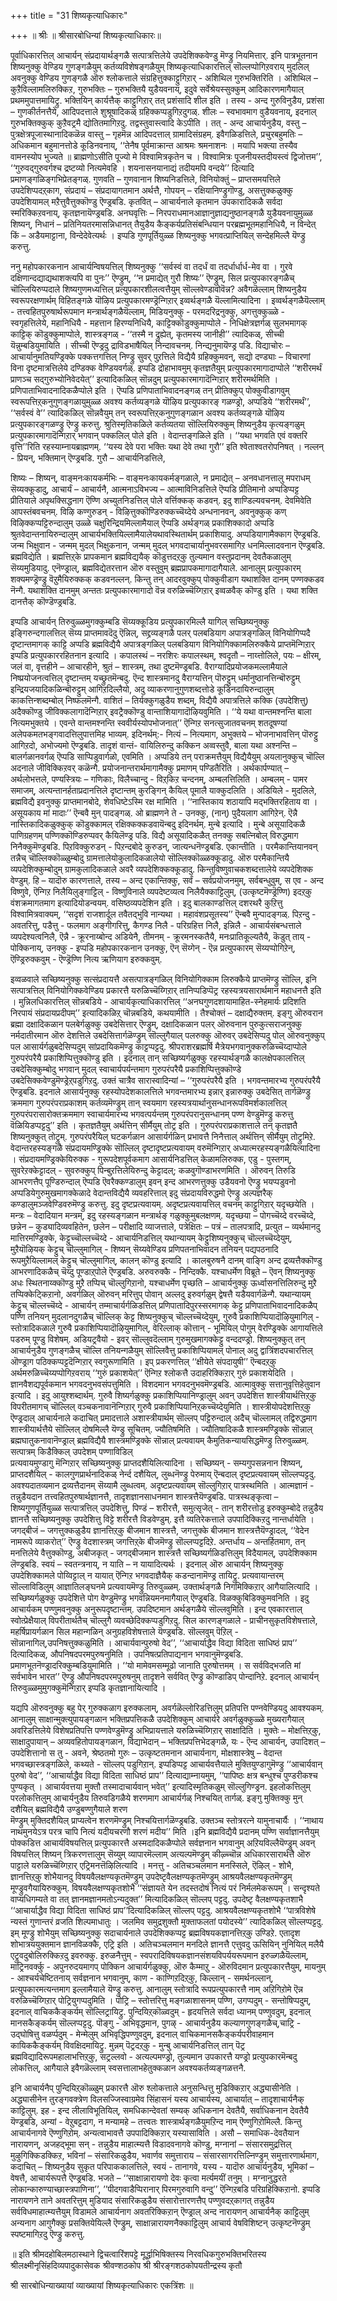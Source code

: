 +++
title = "31 शिष्यकृत्याधिकारः"

+++
॥ श्रीः ॥ श्रीसारबोधिन्यां शिष्यकृत्याधिकारः॥  
  
पूर्वाधिकारत्तिल् आचार्यन् संप्रदायार्थङ्गळै सत्पात्रत्तिलेये उपदेशिक्कवेण्डु मॆण्ड्रु नियमित्तार्. इनि पात्रभूतनान शिष्यनुक्कु वेण्डिय गुणङ्गळैयुम् कर्तव्यविशेषङ्गळैयुम् शिष्यकृत्याधिकारत्तिल् सॊल्लप्पोगिऱवराय् मुदलिल् अवनुक्कु वेण्डिय गुणङ्गळै ऒरु श्लोकत्ताले संग्रहित्तुक्काट्टुगिऱार् - अशिथिल गुरुभक्तिरिति । अशिथिल – कुऱैविल्लामलिरुक्किऱ, गुरुभक्तिः – गुरुभक्तियै युडैयवनाय्, इदुवे सर्वेश्रेयस्सुक्कुम् आदिकारणमागैयाल् प्रथममुपात्तमायिट्रु. भक्तियिन् कार्यत्तैक् काट्टुगिऱार् तत् प्रशंसादि शील इति । तस्य - अन्द गुरुविनुडैय, प्रशंसा – गुणकीर्तनत्तैये, आदिपदत्ताले शुश्रूषादिकळ् ग्रहिक्कप्पडुगिऱदुगळ्. शीलः – स्वभावमाग वुडैयवनाय्, इदनाल् गुरुभक्तिक्कुक् कुऱैवट्रमै द्योतितमागिऱदु. तद्वस्तुवास्त्वादि केऽपीति । तत् - अन्द आचार्यनुडैय, वस्तु – पुत्रक्षेत्रपूजास्थानादिकळॆन्न वास्तु – गृहमॆन्न आदिपदत्ताल् ग्रामादिसंग्रहम्. इवैगळिडत्तिले, प्रचुरबहुमतिः – अधिकमान बहुमानत्तोडे कूडिनवनाय्, ‘‘तेनैष पूर्वमाक्रान्त आश्रमः श्रमनाशनः । मयापि भक्त्या तस्यैव वामनस्योप भुज्यते ॥ ब्राह्मणोऽसीति पूज्यो मे विश्वामित्रकृतेन च । विश्वामित्रः पूजनीयस्तदीयस्त्वं द्विजोत्तम’’, ‘‘गुरुवद्गुरुवर्गश्च द्रष्टव्यो नित्यमेवहि । शयनासनयानाद्यं तदीयमपि वन्दये’’ दित्यादि प्रमाणङ्गळिङ्गभिप्रेतङ्गळ्. गुणवति – गुणवानान शिष्यनिडत्तिले, विनियोक्तुं – प्राप्तसमयत्तिले उपदेशिप्पदऱ्‌काग, संप्रदायं – संप्रदायागतमान अर्थत्तै, गोपयन् – रक्षियानिण्ड्रुगॊण्डु, असत्तुक्कळुक्कु उपदेशियामल् मऱैत्तुवैत्तुक्कॊण्डु ऎण्ड्रबडि. कृतवित् – आचार्यनाले कृतमान उपकारादिकळै सर्वदा स्मरिक्किऱवनाय्, कृतज्ञनायॆण्ड्रबडि. अनघवृत्तिः – निरपराधमानआज्ञानुज्ञाद्यनुष्ठानङ्गळै युडैयवनायुमुळ्ळ शिष्यन्, निधानं – प्रतिनियतरमासन्निधानत् तैयुडैय कैङ्कर्यप्रतिसंबन्धियान परब्रह्मभूतमहानिधियै, न विन्देत् किं – अडैयमाट्टाना, विन्देदेवेत्यर्थः । इप्पडि गुणपूर्तियुळ्ळ शिष्यनुक्कु भगवत्प्राप्तियिल् सन्देहमिल्लै यॆण्ड्रु करुत्तु.  
  
ननु महोपकारकनान आचार्यन्विषयत्तिल् शिष्यनुक्कु ‘‘सर्वस्वं वा तदर्धं वा तदर्धार्धार्ध-मेव वा । गुरवे दक्षिणान्दद्याद्यथाशक्त्यपि वा पुनः’’ ऎण्ड्रुम्, ‘‘न प्रमाद्येत् गुरौ शिष्यः’’ ऎण्ड्रुम्, सिल प्रत्युपकारङ्गळैच् चॊल्लियिरुप्पदाले शिष्यगुणमध्यत्तिल् प्रत्युपकारशीलत्वत्तैयुम् सॊल्लवेण्डावोवॆन्न? अवैगळॆल्लाम् शिष्यनुडैय स्वरूपरक्षणार्थम् विहितङ्गळे यॊऴिय प्रत्युपकारमण्ड्रॆन्गिऱार् इव्वर्थङ्गळै यॆल्लामित्यादिना । इव्वर्थङ्गळैयॆल्लाम् - तत्त्वहितपुरुषार्थरूपमान मन्त्रार्थङ्गळैयॆल्लाम्, मिडियनुक्कु - परमदरिद्रनुक्कु, अगत्तुक्कुळ्ळे - स्वगृहत्तिलेये, महानिधियै - महत्तान हिरण्यनिधियै, काट्टिक्कॊडुक्कुमाप्पोले - निधिक्षेत्रज्ञर्गळ् सुलभमागक् काट्टिक् कॊडुक्कुमाप्पोले, शास्त्रङ्गळ् - ‘‘तस्मै न द्रुह्येत्, कृतमस्य जानीही’’ त्यादिकळ्, सीच्ची यॆन्नुम्बडियुमायिति । सीच्ची ऎण्ड्रदु द्राविडभाषैयिल् निन्दावचनम्. निन्द्यनुमायॆण्ड्र पडि. विद्याचोरः – आचार्यानुमतियण्ड्रिक्के पक्कत्तगत्तिल् निण्ड्रु सुवर् पुऱत्तिले विद्यैयै ग्रहिक्कुमवन्, सद्यो दण्ड्याः – विचारणां विना दृष्टमात्रत्तिलेये दण्डिक्क वेण्डियवर्गळ्. इप्पडि द्रोहाभावमुम् कृतज्ञतैयुम् प्रत्युपकारमागादाप्पोले ‘‘शरीरमर्थं प्राणञ्च सद्गुरुभ्योनिवेदयेत्’’ इत्यादिकळिल् सॊन्नदुम् प्रत्युपकारमागादॆन्गिऱार् शरीरमर्थमिति । प्रणिपाताभिवादनादिकळैप्पोले इति । ऎप्पडि प्रणिपाताभिवादनङ्गळ् तन् प्रीतिक्कुप् पोक्कुवीडागवुम् स्वरूपत्तिऱ्‌कनुगुणङ्गळायुमुळ्ळ अवश्य कर्तव्यङ्गळे यॊऴिय प्रत्युपकारङ् गळण्ड्रो, अप्पडिये ‘‘शरीरमर्थं’’, ‘‘सर्वस्वं वे’’ त्यादिकळिल् सॊन्नवैयुम् तन् स्वरूपत्तिऱ्‌कनुगुणङ्गळान अवश्य कर्तव्यङ्गळे यॊऴिय प्रत्युपकारङ्गळण्ड्रु ऎण्ड्रु करुत्तु. श्रुतिस्मृतिकळिले कर्तव्यतया सॊल्लियिरुक्कुम् शिष्यनुडैय कृत्यङ्गळुम् प्रत्युपकारमागादॆन्गिऱार् भगवान् पक्कलिल् पोले इति । वेदान्तङ्गळिले इति । ‘‘यथा भगवति एवं वक्तरि वृत्ति’’रिति रहस्याम्नायब्राह्मणम्. ‘‘यस्य देवे परा भक्तिः यथा देवे तथा गुरौ’’ इति श्वेताश्वतरोपनिषत् । नल्लन् - प्रियन्, भक्तिमान् ऎण्ड्रबडि. गुरौ – आचार्यनिडत्तिले,  
  
शिष्यः – शिष्यन्, वाङ्मनःकायकर्मभिः – वाङ्मनःकायकर्मङ्गळाले, न प्रमाद्येत् – अनवधानत्तालु मपराधम् सॆय्यक्कूडादु, आचार्यं – आचार्यनै, आत्मनाऽविभज्य – आत्माविनिडत्तिले ऎप्पडि प्रीतिमानो अप्पडिप्पट्ट प्रीतियाले अपृथक्सिद्धनाग ऎण्णि अच्युतनिडत्तिल् पोले वर्त्तिक्कक् कडवन्. इदु शाण्डिल्यवचनम्. देवमिवेति आपस्तंबवचनम्. विऴि कण्गुरुडन् - विऴित्तुक्कॊण्डिरुक्कच्चॆय्देये अन्धनानवन्, अवनुक्कुक् कण् विऴिक्कप्पट्टिरुन्दालुम् उळ्ळे चक्षुरिन्द्रियमिल्लामैयाल् ऎप्पडि अर्थङ्गळ् प्रकाशिक्कादो अप्पडि श्रुतवेदान्तनायिरुन्दालुम् आचार्यभक्तियिल्लामैयालेयथावस्थितार्थम् प्रकाशियादु. अप्पडियागामैक्काग ऎण्ड्रबडि. जन्म भिक्षुवान - जन्मम् मुदल् भिक्षुकनान, जन्मम् मुदल् भगवदाचार्यानुभवरसमागिऱ धनमिल्लादवनान ऎण्ड्रबडि. ब्रह्मविद्येति । ब्रह्मत्तिऱ्‌के प्रापकमान ब्रह्मविद्ययैक् कॊडुत्तदऱ्‌कु तुल्यमान वस्तुप्रदानम् देवतैकळालुम् सॆय्यमुडियादु. एनॆण्ड्राल्, ब्रह्मविद्येतरत्तान ऒरु वस्तुवुम् ब्रह्मप्रापकमागादागैयाले. आनालुम् प्रत्युपकारम् शक्यमण्ड्रॆण्ड्रु वॆऱुमैयिरुक्कक् कडवनल्लन्. किन्तु तन् आदरवुक्कुप् पोक्कुवीडाग यथाशक्ति दानम् पण्णक्कडव नॆन्गै. यथाशक्ति दानमुम् अन्ततः प्रत्युपकारमागादो वॆन्न वरुळिच्चॆय्गिऱार् इव्वळवैक् कॊण्डु इति । यथा शक्ति दानत्तैक् कॊण्डॆण्ड्रबडि.  
  
इप्पडि आचार्यन् तिरुवुळ्ळमुगक्कुम्बडि सॆय्यक्कूडिय प्रत्युपकारमिल्लै यागिल् सच्छिष्यनुक्कु इङ्गिरुन्दगालत्तिल् सॆय्य प्राप्तमावदॆदु ऎन्निल्, सद्द्रव्यङ्गळै पलर् पलबडियाग अपात्रङ्गळिल् विनियोगिप्पदै दृष्टान्तमागक् काट्टि अप्पडि ब्रह्मविद्यैयै अपात्रङ्गळिल् पलबडियाग विनियोगिक्कामलिरुक्कैये प्राप्तमॆन्गिऱार् इप्पडि प्रत्युपकाररहितनान इत्यादि । कपालस्थं – नरशिरः कपालस्थम्, श्वदृतौ – नाय्त्तोलिले, पयः – क्षीरम्, जलं वा, वृत्तहीने – आचारहीने, श्रुतं – शास्त्रम्, तथा दुष्टमॆण्ड्रबडि. वैराग्यादिप्रयोजकमल्लामैयाले निष्प्रयोजनत्वत्तिल् दृष्टान्तम् यच्छ्रुतमॆन्बदु. ऎन्द शास्त्रमानदु वैराग्यत्तिन् पॊरुट्टुम् धर्मानुष्ठानत्तिन्बॊरुट्टुम् इन्द्रियजयादिकळिन्बॊरुट्टुम् आगिऱदिल्लैयो, अदु व्याकरणानुगुणशब्दत्तोडे कूडिनदायिरुन्दालुम् काकत्तिन्शब्दम्बोल् निष्फलमॆन्गै. वाशितं – तिर्यक्कुगळुडैय शब्दम्, विद्यैयै अपात्रत्तिले कक्कि (उपदेशित्तु) अदैक्कॊण्डु जीविक्कलागादॆन्गिऱार् इवट्रैक्कॊण्डु वान्ताशियागादॊऴियवुमिति । ‘‘ये यथा वान्तमश्नन्ति बाला नित्यमभुक्तये । एवन्ते वान्तमश्नन्ति स्ववीर्यस्योपभोजनात्’’ ऎन्गिऱ सनत्सुजातवचनम् शतदूषण्यां अलेपकमतभङ्गवादत्तिलुपात्तमिह भाव्यम्. इदिनर्थम्:- नित्यं – नित्यमाग, अभुक्तये – भोजनाभावत्तिन् पॊरुट्टु आगिऱदो, अभोज्यमो ऎण्ड्रबडि. तादृशं वान्तं- वायिलिरुन्दु कक्किन अव्वस्तुवै, बाला यथा अश्नन्ति – बालर्गळानवर्गळ् ऎप्पडि साप्पिडुवार्गळो, एवमिति । अप्पडिये तन् पराक्रमत्तैयुम् विद्यैयैयुम् अयलानुक्कुच् चॊल्लि अदनाले जीविक्किऱवर् कळॆन्गै. प्रयोजनान्तरार्थमागामैक्कु प्रमाणम् पण्डितैरिति । अर्थकार्पण्यात् – अर्थलोभत्तले, पण्यस्त्रियः – गणिकाः, विलैच्चान्दु - विऱ्‌किऱ चन्दनम्, अम्बलत्तिलिति । अम्बलम् - पामर समाजम्, अत्यन्तानर्हताप्रदानत्तिले दृष्टान्तम् कुरङ्गिन् कैयिल् पूमालै याक्कुदलिति । अडियिले - मुदलिले, ब्रह्मविद्यै इवनुक्कु प्राप्तमानबोदे, शेवधिष्टेऽस्मि रक्ष मामिति । ‘‘नास्तिकाय शठायापि मद्भक्तिरहिताय वा । असूयकाय मां मादाः’’ ऎन्बवै मुन् पादङ्गळ्. ओ ब्राह्मणने ते - उनक्कु, (नान्) पुदैयलाग आगिऱेन्. ऎन्नै नास्तिकादिकळुक्कुक् कॊडुक्कामल् रक्षिक्कक्कडवायॆन्बदु इदिनर्थम्. मुन्बे इत्यादि । मुन्बे असूयादिकळै पाणिग्रहणम् पण्णिक्कॊण्डिरुप्पवर् कैयिलॆण्ड्र पडि. विद्यै असूयादिकळैत् तनक्कु सबत्निबोल् विरुद्धमाग निनैक्कुमॆण्ड्रबडि. पिऱविक्कुरुडन् - पिऱन्दबोदे कुरुडन्, जात्यन्धनॆण्ड्रबडि. एकान्तीति । परमैकान्तियानवन् तन्नैच् चॊल्लिक्कॊळ्ळुम्बोदु ग्रामत्तालेयोकुलादिकळालेयो सॊल्लिक्कॊळ्ळक्कूडादु. ऒरु परमैकान्तियै व्यपदेशिक्कुम्बोदुम् ग्रामकुलादिकळाले अवरै व्यपदेशिक्कक्कूडादु. किन्तुविष्णुवाचकशब्दत्तालेये व्यपदेशिक्क वेण्डुम्. हि – यादॊरु कारणत्ताले, तस्य – अन्द एकान्तिक्कु, सर्वं – सर्वप्रयोजनमुम्, सर्वबन्धुवुम्, स एव - अन्द विष्णुवे, ऎन्गिऱ निलैयिलुङ्गाट्टिल् - विष्णुविनाले व्यपदेष्टव्यत्व निलैयैक्काट्टिलुम्, (उत्कृष्टमॆण्ड्रॆण्णि) इदऱ्‌कु वंशक्रमागतमाग इत्यादियोडन्वयम्. वसिष्ठव्यपदेशिन इति । इदु बालकाण्डत्तिल् दशरथरै कुऱित्तु विश्वामित्रवाक्यम्, ‘‘सदृशं राजशार्दूल तवैतद्भुवि नान्यथा । महावंशप्रसूतस्य’’ ऎन्बवै मुन्पादङ्गळ्. पिऱन्दु - अवतरित्तु, पडैत्तु - फलमाग अङ्गीगरित्तु, कैगण्ड निलै - परिग्रहित्त निलै, इन्निलै - आचार्यसंबन्धत्ताले व्यपदेश्यत्वनिलै, ऎन्नै - क्रूरनाय्बोन्द अडियेनै, तीमनम् - क्रूरमनस्कतैयै, मनःप्रातिकूल्यतैयै, कॆडुत् ताय् - पोक्किनाय्, उनक्कु - इप्पडि महोपकारकनान उनक्कु, ऎन् सॆय्गेन् - ऎन्न प्रत्युपकारम् सॆय्यप्पोगिऱेन्, ऎण्ड्रिरुक्कवुम् - ऎण्ड्रॆण्णि नित्य ऋणियाग इरुक्कवुम्.  
  
इव्वळवाले सच्छिष्यनुक्कु सत्संप्रदायत्तै असत्पात्रङ्गळिल् विनियोगिक्काम लिरुक्कैये प्राप्तमॆण्ड्रु सॊल्लि, इनि सत्पात्रत्तिल् विनियोगिक्कवेण्डिय प्रकारत्तै यरुळिच्चॆय्गिऱार् तानिप्पडिप्पॆट्र रहस्यत्रयसारार्थमान महाधनत्तै इति । मुन्निलधिकारत्तिल् सॊन्नबडिये - आचार्यकृत्याधिकारत्तिल् ‘‘अनघगुणदशायामाहित-स्नेहमार्यः प्रदिशति निरपायं संप्रदायप्रदीपम्’’ इत्यादिकळिऱ्‌ चॊन्नबडिये, कथयामीति । तैश्चोक्तं – दक्षाद्यैरुक्तम्. इङ्गु ऒरुवरान ब्रह्मा दक्षादिकळान पलबेर्गळुक्कु उबदेसित्तार् ऎण्ड्रुम्, दक्षादिकळान पलर् ऒरुवनान पुरुकुत्सराजनुक्कु नर्मदातीरमान ऒरु देशत्तिले उबदेसित्तार्गळॆण्ड्रुम् सॊल्लुगैयाल् पलरुक्कु ऒरुवर् उबदेसिप्पदु पोल् ऒरुवनुक्कुप् पल आसार्यर्गळुबदेसिप्पदुम् सांप्रदायिकमॆण्ड्रु काट्टप्पट्टदु. श्रीपराशरब्रह्मर्षि मैत्रेयभगवानुक्करुळिच्चॆय्दाप्पोले गुरुपरंपरैयै प्रकाशिप्पित्तुक्कॊण्डु इति । इदनाल् तान् सच्छिष्यर्गळुक्कु रहस्यार्थङ्गळै कालक्षेपकालत्तिल् उबदेसिक्कुम्बोदु भगवान् मुदल् स्वाचार्यपर्यन्तमाग गुरुपरंपरैयै प्रकाशिप्पित्तुक्कॊण्डे उबदेसिक्कवेण्डुमॆण्ड्रेऱ्‌पडुगिऱदु. उक्तं चात्रैव सारास्वादिन्यां – ‘‘गुरुपरंपरैयै इति । भगवन्तमारभ्य गुरुपरंपरैयै ऎण्ड्रबडि. इदनाले आसार्यनुक्कु रहस्योपदेशकालत्तिले भगवन्तमारभ्य इन्नार् इन्नारुक्कु उबदेसित् तार्गळॆण्ड्रु क्रममाग गुरुपरंपराप्रकाशम् कर्तव्यमॆण्ड्रुम् तान् स्वयमाग रहस्यत्रयार्थानुसन्धानरूपविमर्शकालत्तिल् गुरुपरंपरासारोक्तक्रममाग स्वाचार्यमारभ्य भगवत्पर्यन्तम् गुरुपरंपरानुसन्धानम् पण्ण वेण्डुमॆण्ड्रु करुत्तु वॆळियिडप्पट्टदु’’ इति । कृतज्ञतैयुम् अर्थत्तिन् सीर्मैयुम् तोट्र इति । गुरुपरंपराप्रकाशत्ताले तन् कृतज्ञतै शिष्यनुक्कुत् तोट्रुम्. गुरुपरंपरैयिल् घटकर्गळान आसार्यर्गळिन् प्रभावत्तै निनैत्ताल् अर्थत्तिन् सीर्मैयुम् तोट्रुमिऱे. वेदान्तरहस्यङ्गळै संप्रदायमण्ड्रिक्के सॊल्लिल् दृष्टादृष्टप्रत्यवायम् वरुमॆन्गिऱार् अध्यात्मरहस्यङ्गळैयित्यादिना । संप्रदायमण्ड्रिक्केयिरुक्क - गुरूपदेशपूर्वकमाग आसार्यनिडत्तिल् केळामलिरुक्क, एडु - पुस्तगम्, सुवरेऱक्केट्टादल् - सुवरुक्कुप् पिन्बुऱत्तिलेयिरुन्दु केट्टादल्; कळवुगॊण्डाभरणमिति । ऒरुवन् तिरुडि आभरणत्तैप् पूण्डिरुन्दाल् ऎप्पडि ऎवरैक्कण्डालुम् इवन् इन्द आभरणत्तुक्कु उडैयवनो ऎण्ड्रु भयप्पडुवनो अप्पडियेगुरुमुखमागक्केळादे वेदान्तविद्यैयै व्यवहरित्ताल् इदु संप्रदायविरुद्धमो ऎण्ड्रु अल्पज्ञरैक् कण्डालुमञ्जवेण्डिवरुमॆण्ड्रु करुत्तु. इदु दृष्टप्रत्यवायम्. अदृष्टप्रत्यवायत्तिल् वचनम् काट्टुगिऱार् यदृच्छयेति । मन्त्रः – वेदादियान मन्त्रम्, इदु रहस्यङ्गळान मन्त्रार्थङ् गळुक्कुमुबलक्षणम्. यदृच्छया – पोगच्चॆय्दे वरच्चॆय्दे, छन्नेन – कुड्यादिव्यवहितेन, छलेन – परीक्षादि व्याजत्ताले, पत्रेक्षितः – पत्रं – तालपत्रादि, प्रत्युत – व्यर्थमानदु मात्तिरमण्ड्रिक्के, केट्टुच्चॊल्लच्चॆय्दे - आचार्यनिडत्तिल् यथान्यायम् केट्टुशिष्यनुक्कुच् चॊल्लच्चॆय्देयुम्, मुऱैयॊऴियक् केट्टुच् चॊल्लुमागिल् - शिष्यन् सॆय्यवेण्डिय प्रणिपतनाभिवादन तनियन् पद्यपठनादि रूपमुऱैयिल्लामल् केट्टुच् चॊल्लुमागिल्, कालन् कॊण्डु इत्यादि । कालबुरुषनै दानम् वाङ्गि अन्द द्रव्यत्तैक्कॊण्डु आभरणादिकळैच् चॆय्दु पूण्डाऱ्‌पोले ऎण्ड्रबडि. अरुवरुक्कै - निन्दिक्कै. यश्चाधर्मेण विब्रूते – ऎवन् शिष्यनुक्कु अधः स्थितनाय्क्कॊण्डु मुऱै तप्पिच् चॊल्लुगिऱानो, यश्चाधर्मेण पृच्छति – आचार्यनुक्कु ऊर्ध्वासनत्तिलिरुन्दु मुऱै तप्पिक्केट्किऱानो, अवर्गळिल् ऒरुवन् मरित्तुप् पोवान् अल्लदु इरुवर्गळुम् द्वेषत्तै यडैयवार्गळॆन्गै. यथान्यायम् केट्टुच् चॊल्लच्चॆय्दे - आचार्यन् तम्माचार्यर्गळिडत्तिल् प्रणिपातादिपुरस्सरमागक् केट्टु प्रणिपाताभिवादनादिकळैप् पण्णि तनियन् मुदलानदुगळैच् चॊल्लिक् केट्ट शिष्यनुक्कुच् चॊल्लच्चॆय्देयुम्, गुरुवै प्रकाशिप्पियादॊऴियुमागिल् - स्तोत्रादिकळाले गुरुवै प्रकाशिप्पियादॊऴियुमागिल्, वेरिल्लाक् कॊत्तान् - भूमियिल् पोगुम् वेरण्ड्रिक्के आगायत्तिले पडरुम् पूण्डु विशेषम्. अडियट्रवैयो - इवर् सॊल्लुवदॆल्लाम् गुरुमुखमागक्केट्टु वन्ददण्ड्रो. शिष्यनुक्कुत् तन् आचार्यनुडैय गुणङ्गळैच् चॊल्लि तनियन्गळैयुम् सॊल्लिवैत्तु प्रकाशिप्पियामल् पोनाल् अदु द्वात्रिंशदपचारत्तिल् ऒण्ड्राग पठिक्कप्पट्टदॆन्गिऱार् स्वगुरूणामिति । इप् प्रकरणत्तिल् ‘‘क्षीयेते संपदायुषी’’ ऎन्बदऱ्‌कु अर्थमरुळिच्चॆय्यप्पोगिऱवराय् ‘‘गुरुं प्रकाशयेत्’’ ऎन्गिऱ श्लोकत्तै उदाहरिक्किऱार् गुरुं प्रकाशयेदिति । ज्ञानवैशद्यपूर्वकमान भगवदनुभवसंपत्तुमिति । विशदमान भगवदनुभवमॆण्ड्रबडि. आत्मावुक्कु सत्तानुवृत्तिहेतुवान इत्यादि । इदु आयुश्शब्दार्थम्. गुरुवै शिष्यर्गळुक्कु प्रकाशिप्पियानिण्ड्रालुम् अवन् उपदेशित्त शास्त्रीयार्थत्तिऱ्‌कु विपरीतमागच् चॊल्लिल् वञ्चकनावानॆन्गिऱार् गुरुवै प्रकाशिप्पियानिऱ्‌कच्चॆय्देयुमिति । शास्त्रीयोपदेशत्तिऱ्‌कु ऎण्ड्रदाल् आचार्यनाले कदाचित् प्रमादत्ताले अशास्त्रीयार्थम् सॊल्लप् पट्टिरुन्दाल् अदैच् चॊल्लामल् तद्विरुद्धमाग शास्त्रीयार्थत्तैये सॊल्लिल् दोषमिल्लै यॆण्ड्रु सूचितम्. ज्यौतिषमिति । ज्यौतिषादिकळै शास्त्रमण्ड्रिक्के सॊन्नाल् ब्रह्मघातुकनावानॆण्ड्राल् ब्रह्मविद्यैयै शास्त्रमण्ड्रिक्के सॊन्नाल् प्रत्यवायम् कैमुतिकन्यायसिद्धमॆण्ड्रु तिरुवुळ्ळम्. सत्पात्रम् किडैक्किल् उपदेशम् पण्णाविडिल्  
प्रत्यवायमुण्डागु मॆन्गिऱार् सच्छिष्यनुक्कु प्राप्तदशैयिलित्यादिना । सच्छिष्यन् - सम्यगुपसन्ननान शिष्यन्, प्राप्तदशैयिल् - कालगुणप्रार्थनादिकळ् नेर्न्द दशैयिल्, लुब्धनॆण्ड्रु पेरुमाय् ऎन्बदाल् दृष्टप्रत्यवायम् सॊल्लप्पट्टदु. अवश्यदातव्यमान द्रव्यत्तैदानम् सॆय्यामै लुब्धत्वम्. अदृष्टप्रत्यवायम् सॊल्लुगिऱार् पात्रस्थमिति । आत्मज्ञानं - तन्नुडैयदान तत्त्वहितपुरुषार्थज्ञानत्तै, तादृशज्ञानसाधनमान शास्त्रत्तैयॆण्ड्रबडि. पात्रस्थङ्कृत्वा – शिष्यगुणपूर्तियुळ्ळ सत्पात्रत्तिल् उपदेशित्तु, पिण्डं – शरीरत्तै, समुत्सृजेत् - तान् शरीरत्तोडु इरुक्कुम्बोदे तन्नुडैय ज्ञानत्तै सच्छिष्यनुक्कु उपदेशित्तु विट्टे शरीरत्तै विडवेण्डुम्. इत्तै व्यतिरेकत्ताले उपपादिक्किऱदु नान्तर्धायेति । जगद्बीजं – जगत्तुक्कळुडैय ज्ञानत्तिऱ्‌कु बीजमान शास्त्रत्तै, जगत्तुक्के बीजमान शास्त्रत्तैयॆण्ड्रादल्, ‘‘वेदेन नामरूपे व्याकरोत्’’ ऎण्ड्रु वेदशास्त्रम् जगत्तिऱ्‌के बीजमॆण्ड्रु सॊल्लप्पट्टदिऱे. अन्तर्धाय – अन्तर्हितमाग, तन् मनत्तिलेये वैत्तुक्कॊण्डु, अबीजकृत् - जगद्बीजमान शास्त्रत्तै सच्छिष्यर्गळिडत्तिलुम् विदैयामल्, उपदेशिक्काम लॆण्ड्रबडि. स्वयं – स्वतन्त्रनाय्, न याति – न यायादित्यर्थः । इदनाल् ऒरु आचार्यन् शिष्यनुक्कु उपदेशिक्कामले पोय्विट्टाल् न यायात् ऎन्गिऱ भगवदाज्ञैयैक् कडन्दानामॆण्ड्र तायिट्रु. प्रत्यवायान्तरम् सॊल्लाविडिलुम् आज्ञातिलङ्घनमे प्रत्यवायमॆण्ड्रु तिरुवुळ्ळम्. उक्तार्थङ्गळै निगमिक्किऱार् आगैयालित्यादि । सच्छिष्यर्गळुक्कु उपदेशित्ते पोग वेण्डुमॆण्ड्रु भगवन्नियमनमागैयाल् ऎण्ड्रबडि. विळक्कुबिडिक्कुमवनिति । इदु आचार्यकम् पण्णुमवनुक्कु अनुरूपदृष्टान्तम्. उपदिष्टमान अर्थङ्गळैये सॊल्लवुमिति । इन्द एवकारत्ताल् स्वोत्प्रेक्षैयाल् विपरीतार्थतैच् चॊल्लुगै व्यवच्छेदिक्कप्पडुगिऱदु. सिल कारणङ्गळाले - प्राचीनसुकृतविशेषत्ताले, महर्षिप्रायर्गळान सिल महान्गळिन् अनुग्रहविशेषत्ताले यॆण्ड्रबडि. सॊल्लवुम् पॆऱिल् - सॊन्नानागिल्,उपनिषत्तुक्कळुमिति । आचार्यवान्पुरुषो वेद’’, ‘‘आचार्याद्धैव विद्या विदिता साधिष्ठं प्राप’’ दित्यादिकळ्, औपनिषदपरमपुरुषनुमिति । उपनिषत्प्रतिपाद्यनान भगवानुमॆण्ड्रबडि. प्रमाणभूतनॆण्ड्रादरिक्कुम्बडियुमामिति । ‘‘यो मामेवमसम्मूढो जानाति पुरुषोत्तमम् । स सर्वविद्भजति मां सर्वभावेन भारत’’ ऎण्ड्रु औपनिषदपरमपुरुषनुम् तादृशने सर्ववित् ऎण्ड्रु कॊण्डाडिप् पोन्दानिऱे. इदनाल् आचार्यन् तिरुवुळ्ळमुमुगक्कुमॆन्गिऱार् इप्पडि कृतज्ञानायित्यादि ।  
  
यद्यपि ऒरुवनुक्कु बहु पेर् गुरुक्कळाग इरुक्कलाम्, अवर्गळॆल्लोरिडत्तिलुम् प्रतिपत्ति पण्नवेण्डियदु आवश्यकम्. आनालुम् साक्षान्मुक्त्युपायङ्गळान भक्तिप्रपत्तिकळै उपदेशिक्कुम् आचार्यरे अवर्गळुक्कुळ्ळे मुख्यरागैयाल् अवरिडत्तिलेये विशेषप्रतिपत्ति पण्णवेण्डुमॆण्ड्रु अभिप्रायत्ताले यरुळिच्चॆय्गिऱार् साक्षादिति । मुक्तेः – मोक्षत्तिऱ्‌कु, साक्षादुपायान् – अव्यवहितोपायङ्गळान, विद्याभेदान् – भक्तिप्रपत्तिभेदङ्गळै, यः - ऎन्द आचार्यन्, उपादिशत् – उपदेशित्तानो स तु - अवने, श्रेष्ठतमो गुरुः – उत्कृष्टतमनान आचार्यनाग, मोक्षशास्त्रेषु – वेदान्त भगवच्छास्त्रङ्गळिले, कथ्यते - सॊल्लप् पडुगिऱान्. इप्पडिप्पट्ट आचार्यवत्तैयाले मुक्तियुण्डागुमॆण्ड्रु ‘‘आचार्यवान् पुरुषो वेद’’, ‘‘आचार्याद्धैव विद्या विदिता साधिष्ठं प्राप’’ दित्याद्याम्नायमुम्, ‘‘पापिष्ठः क्षत्र बन्धुश्च पुण्डरीकश्च पुण्यकृत् । आचार्यवत्तया मुक्तौ तस्मादाचार्यवान् भवेत्’’ इत्यादिस्मृतिकळुम् सॊल्लुगिण्ड्रन. इहलोकत्तिलुम् परलोकत्तिलुम् आचार्यनुडैय तिरुवडिगळैये शरणमाग आचार्यर्गळ् निश्चयित् तार्गळ्. इङ्गु मुक्तिक्कु मुन् दशैयिल् ब्रह्मविद्यैयै उण्डुबण्णुगैयाले शरण  
मॆण्ड्रुम् मुक्तिदशैयिल् प्राप्यत्वेन शरणमॆण्ड्रुम् निश्चयित्तार्गळॆण्ड्रबडि. उक्तञ्च स्तोत्ररत्ने यामुनाचार्यैः । ‘‘नाथाय नाथमुनयेऽत्र परत्र चापि नित्यं यदीयचरणौ शरणं मदीय’’ मिति ।इनि ब्रह्मविद्यैयै प्रदानम् पण्णि सर्वाज्ञानत्तैयुम् पोक्कडित्त आचार्यविषयत्तिल् प्रत्युपकारत्तै अस्मदादिकळैप्पोले सर्वज्ञनान भगवानुम् अऱियविल्लैयॆण्ड्रुम् अवन् विषयत्तिल् शिष्यन् त्रिकरणत्तालुम् सॆय्युम् व्यापारमॆल्लाम् अत्यल्पमॆण्ड्रुम् कीऴ्च्चॊन्न अधिकारसारार्थत्तै ऒरु पाट्टाले यरुळिच्चॆय्गिऱार् एट्रिमनत्तॆऴिलित्यादि । मनत्तु - अतिचञ्चलमान मनस्सिले, ऎऴिल् - शोभै, ज्ञानत्तिऱ्‌कु शोभैयानदु विषयवैलक्षण्यकृतमॆण्ड्रुम् उपदेष्टृवैलक्षण्यकृतमॆण्ड्रुम् आश्रयवैलक्षण्यकृतमॆण्ड्रुम् मूण्ड्रुवगैयायिरुक्कुम्. विषयवैलक्षण्यकृतशोभै ‘‘संज्ञायते येन तदस्तदोषं नित्यं परं निर्मलमेकरूपम् । सन्दृश्यते वाप्यधिगम्यते वा तत् ज्ञानमज्ञानमतोऽन्यदुक्त’’ मित्यादिकळिल् सॊल्लप् पट्टदु. उपदेष्टृ वैलक्षण्यकृतशाभै ‘‘आचार्याद्धैव विद्या विदिता साधिष्ठं प्राप’’दित्यादिकळिल् सॊल्लप् पट्टदु. आश्रयवैलक्षण्यकृतशोभै ‘‘पात्रविशेषे न्यस्तं गुणान्तरं व्रजति शिल्पमाधातुः । जलमिव समुद्रशुक्तौ मुक्ताफलतां पयोदस्ये’’ त्यादिकळिल् सॊल्लप्पट्टदु. इम् मूण्ड्रु शोभैयुम् सच्छिष्यनुक्कु सदाचार्यनाले उपदेशिक्कप्पट्ट ब्रह्मविषयकज्ञानत्तिऱ्‌कु उण्डिऱे. एतादृश शोभात्रययुक्तमान ज्ञानविळक्कै, एट्रि इति । अतिचञ्चलमान मनदिले ज्ञानत्तै एत्तुवदु ऊसियिन् नुनियिल् मलैयै एट्रुवदुबोलिरुक्किऱदु इवरुक्कु. इरुळनैत्तुम् - स्वपरादिविषयकज्ञानसंशयविपर्ययरूपमान इरुळ्गळैयॆल्लाम्, माट्रिनवर्क्कु - अपुनरुदयमागप् पोक्किन आचार्यर्गळुक्कु, ऒरु कैम्माऱु - ऒरुविदमान प्रत्युपकारत्तैयुम्, मायनुम् - आश्चर्यचेष्टितनाय् सर्वज्ञनान भगवानुम्, काण - काण्गिऱदिऱ्‌कु, किल्लान् - समर्थनल्लान्, प्रत्युपकारमत्यन्तमाग इल्लामैयाले यॆण्ड्रु करुत्तु. आनालुम् स्तोत्रादि रूपप्रत्युपकारत्तै नाम् अऱिगिऱोमे ऎन्न वरुळिच्चॆय्गिऱार् पोट्रियुगप्पदुमिति । पोट्रि – स्तोत्तरित्तु मङ्गळाशासनम् पण्णि, उगप्पदुम् - सन्तोषिप्पदुम्, इदनाल् वाचिककैङ्कर्यम् सॊल्लिट्रायिट्रु. पुन्दियिऱ्‌कॊळ्वदुम् - हृदयत्तिले सर्वदा ध्यानम् पण्णुवदुम्, इदनाल् मानसकैङ्कर्यम् सॊल्लप्पट्टदु. पॊङ्गु - अभिवृद्धमान, पुगऴ् - आचार्यनुडैय कल्याणगुणङ्गळैच्,चाट्रि - उद्घोषित्तु वळर्प्पदुम् - मेन्मेलुम् अभिवृद्धिपण्णुवदुम्, इदनाल् वाचिकमानसकैङ्कर्यपरीवाहमान कायिककैङ्कर्यम् विवक्षिदमायिट्रु. मुन्नम् पॆट्रदऱ्‌कु - मुन्बु आचार्यनिडत्तिल् तान् पॆट्र ब्रह्मविद्यादिरूपमहालाभत्तिऱ्‌कु, सट्रल्लवो - अत्यल्पमण्ड्रो, तुल्यमान उपकारत्तै यण्ड्रो प्रत्युपकारमॆन्बदु लोकत्तिल्, आगैयाले इवैगळॆल्लाम् स्वसत्तालाभहेतुक्कळान अवश्यकर्तव्यङ्गळत्तनै.  
  
इनि आचार्यनैप् पुन्दियिऱ्‌कॊळ्ळुम् प्रकारत्तै ऒरु श्लोकत्ताले अनुसन्धित्तु मुडिक्किऱार् अद्ध्यासीनेति । अद्ध्यासीनेन तुरङ्गवक्त्रेण विलसज्जिस्वाग्रमेव सिंहासनं यस्य आचार्यस्य, आचार्यात् – तादृशाचार्यनैक् काट्टिलुम्. इह - इन्द लीलाविभूतियिल्, समधिकान्देवतां सम्यक् अधिकनान देवतैयै, सर्वाधिकनान देवतैयै यॆण्ड्रबडि, अन्यां - वेऱुबट्टदाग, न मन्यामहे – तत्त्वतः शास्त्रार्थङ्गळैयुमऱिन्द नाम् ऎण्णुगिऱोमिल्लै. किन्तु आचार्यनागवे ऎण्णुगिऱोम्. अन्यत्वाभावत्तै उपपादिक्किऱार् यस्यासाविति । असौ – समाधिक-देवतैयान नारायणन्, अजहद्भूमा सन् - तन्नुडैय माहात्म्यत्तै विडादवनागवे कॊण्डु, मग्नानां – संसारसमुद्रत्तिल् मुऴुगिक्किडक्किऱ, भविनां – संसारिकळुडैय, भवार्णव समुत्ताराय – संसारसागरत्तिल्निण्ड्रुम् समुत्तारणार्थमाग, कदाचित् – शिष्यनुडैय सुकृत परिपाककालत्तिले, स्वयं - तानागवे, यस्य - यादॊरु आचार्यनुडैय, भूमिकां – वेषत्तै, आचार्यरूपत्तै ऎण्ड्रबडि. भजते – ‘‘साक्षान्नारायणो देवः कृत्वा मर्त्यमयीं तनुम् । मग्नानुद्धरते लोकान्कारुण्याच्छास्त्रपाणिना’’, ’’पीदगवाडैप्पिरानार् पिरमगुरुवागि वन्दु’’ ऎन्गिऱबडि परिग्रहिक्किऱानो. इप्पडि नारायणने ताने अवतरित्तुम् मुडियाद संसारिकळुडैय संसारोत्तारणत्तैप् पण्णुवदऱ्‌कागत् तन्नुडैय सर्वविधमाहात्म्यत्तैयुम् विडामले आचार्यनाग अवतरिक्किऱान् ऎण्ड्राल् अन्द नारायणन् आचार्यनैक् काट्टिलुम् अन्यनाग आगुगैक्कु प्रसक्तियेयिल्लै ऎण्ड्रुम्, साक्षान्नारायणनैक्काट्टिलुम् आचार्य वेषविशिष्टन् उत्कृष्टनॆण्ड्रुम् स्पष्टमागिऱदु ऎण्ड्रु करुत्तु.  
  
॥ इति श्रीमदहोबिलमठास्थाने द्विचत्वारिंशपट्टे मूर्द्धाभिषिक्तस्य निरवधिकगुरुभक्तिभरितस्य श्रीलक्ष्मीनृसिंहदिव्यपादुकासेवक श्रीवण्शठकोप श्री श्रीरङ्गशठकोपयतीन्द्रस्य कृतौ  
  
श्री सारबोधिन्याख्यायां व्याख्यायां शिष्यकृत्याधिकारः एकत्रिंशः ॥